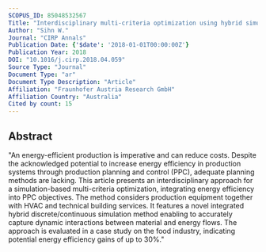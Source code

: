 ```yaml
---
SCOPUS_ID: 85048532567
Title: "Interdisciplinary multi-criteria optimization using hybrid simulation to pursue energy efficiency through production planning"
Author: "Sihn W."
Journal: "CIRP Annals"
Publication Date: {'$date': '2018-01-01T00:00:00Z'}
Publication Year: 2018
DOI: "10.1016/j.cirp.2018.04.059"
Source Type: "Journal"
Document Type: "ar"
Document Type Description: "Article"
Affiliation: "Fraunhofer Austria Research GmbH"
Affiliation Country: "Australia"
Cited by count: 15
---
```


## Abstract
"An energy-efficient production is imperative and can reduce costs. Despite the acknowledged potential to increase energy efficiency in production systems through production planning and control (PPC), adequate planning methods are lacking. This article presents an interdisciplinary approach for a simulation-based multi-criteria optimization, integrating energy efficiency into PPC objectives. The method considers production equipment together with HVAC and technical building services. It features a novel integrated hybrid discrete/continuous simulation method enabling to accurately capture dynamic interactions between material and energy flows. The approach is evaluated in a case study on the food industry, indicating potential energy efficiency gains of up to 30%."
